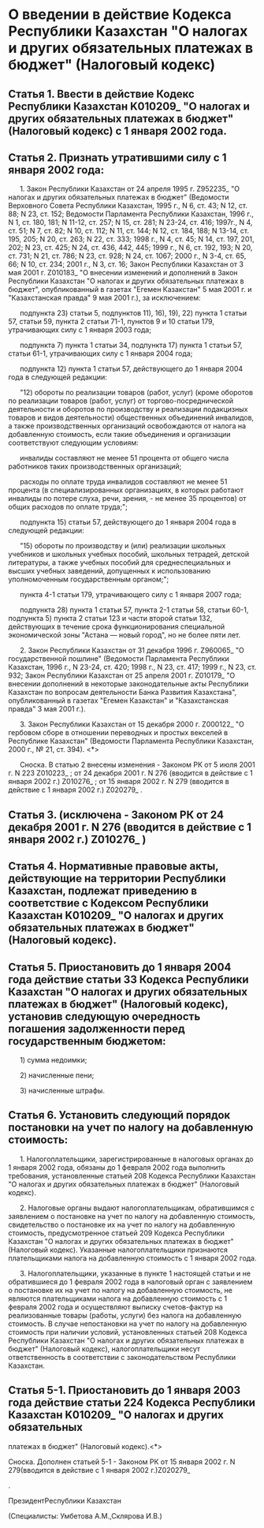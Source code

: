 # О введении в действие Кодекса Республики Казахстан "О налогах и других обязательных платежах в бюджет" (Налоговый кодекс)

## Статья 1. Ввести в действие Кодекс Республики Казахстан K010209_ "О налогах и других обязательных платежах в бюджет" (Налоговый кодекс) с 1 января 2002 года.

## Статья 2. Признать утратившими силу с 1 января 2002 года:

      1. Закон Республики Казахстан от 24 апреля 1995 г. Z952235_ "О налогах и других обязательных платежах в бюджет" (Ведомости Верховного Совета Республики Казахстан, 1995 г., N 6, ст. 43; N 12, ст. 88; N 23, ст. 152; Ведомости Парламента Республики Казахстан, 1996 г., N 1, ст. 180, 181; N 11-12, ст. 257; N 15, ст. 281; N 23-24, ст. 416; 1997г., N 4, ст. 51; N 7, ст. 82; N 10, ст. 112; N 11, ст. 144; N 12, ст. 184, 188; N 13-14, ст. 195, 205; N 20, ст. 263; N 22, ст. 333; 1998 г., N 4, ст. 45; N 14, ст. 197, 201, 202; N 23, ст. 425; N 24, ст. 436, 442, 445; 1999 г., N 6, ст. 192, 193; N 20, ст. 731; N 21, ст. 786; N 23, ст. 928; N 24, ст. 1067; 2000 г., N 3-4, ст. 65, 66; N 10, ст. 234; 2001 г., N 3, ст. 16; Закон Республики Казахстан от 3 мая 2001 г. Z010183_ "О внесении изменений и дополнений в Закон Республики Казахстан "О налогах и других обязательных платежах в бюджет", опубликованный в газетах "Егемен Казакстан" 5 мая 2001 г. и "Казахстанская правда" 9 мая 2001 г.), за исключением:

      подпункта 23) статьи 5, подпунктов 11), 16), 19), 22) пункта 1 статьи 57, статьи 59, пункта 2 статьи 71-1, пунктов 9 и 10 статьи 179, утрачивающих силу с 1 января 2003 года;

      подпункта 7) пункта 1 статьи 34, подпункта 17) пункта 1 статьи 57, статьи 61-1, утрачивающих силу с 1 января 2004 года;

      подпункта 12) пункта 1 статьи 57, действующего до 1 января 2004 года в следующей редакции:

      "12) обороты по реализации товаров (работ, услуг) (кроме оборотов по реализации товаров (работ, услуг) от торгово-посреднической деятельности и оборотов по производству и реализации подакцизных товаров и видов деятельности) общественных объединений инвалидов, а также производственных организаций освобождаются от налога на добавленную стоимость, если такие объединения и организации соответствуют следующим условиям:

      инвалиды составляют не менее 51 процента от общего числа работников таких производственных организаций;

      расходы по оплате труда инвалидов составляют не менее 51 процента (в специализированных организациях, в которых работают инвалиды по потере слуха, речи, зрения, - не менее 35 процентов) от общих расходов по оплате труда;";

      подпункта 15) статьи 57, действующего до 1 января 2004 года в следующей редакции:

      "15) обороты по производству и (или) реализации школьных учебников и школьных учебных пособий, школьных тетрадей, детской литературы, а также учебных пособий для среднеспециальных и высших учебных заведений, допущенных к использованию уполномоченным государственным органом;";

      пункта 4-1 статьи 179, утрачивающего силу с 1 января 2007 года;

      подпункта 28) пункта 1 статьи 57, пункта 2-1 статьи 58, статьи 60-1, подпункта 5) пункта 2 статьи 123 и части второй статьи 132, действующих в течение срока функционирования специальной экономической зоны "Астана — новый город", но не более пяти лет.

      2. Закон Республики Казахстан от 31 декабря 1996 г. Z960065_ "О государственной пошлине" (Ведомости Парламента Республики Казахстан, 1996 г., N 23-24, ст. 420; 1998 г., N 23, ст. 417; 1999 г., N 23, ст. 932; Закон Республики Казахстан от 25 апреля 2001 г. Z010179_ "О внесении дополнений в некоторые законодательные акты Республики Казахстан по вопросам деятельности Банка Развития Казахстана", опубликованный в газетах "Егемен Казакстан" и "Казахстанская правда" 3 мая 2001 г.).

      3. Закон Республики Казахстан от 15 декабря 2000 г. Z000122_ "О гербовом сборе в отношении переводных и простых векселей в Республике Казахстан" (Ведомости Парламента Республики Казахстан, 2000 г., № 21, ст. 394). <*>

      Сноска. В статью 2 внесены изменения - Законом РК от 5 июля 2001 г. N 223 Z010223_ ; от 24 декабря 2001 г. N 276 (вводится в действие с 1 января 2002 г.) Z010276_ ; от 15 января 2002 г. N 279 (вводится в действие с 1 января 2002 г.) Z020279_ .

## Статья 3. (исключена - Законом РК от 24 декабря 2001 г. N 276 (вводится в действие с 1 января 2002 г.) Z010276_ )

## Статья 4. Нормативные правовые акты, действующие на территории Республики Казахстан, подлежат приведению в соответствие с Кодексом Республики Казахстан K010209_ "О налогах и других обязательных платежах в бюджет" (Налоговый кодекс).

## Статья 5. Приостановить до 1 января 2004 года действие статьи 33 Кодекса Республики Казахстан "О налогах и других обязательных платежах в бюджет" (Налоговый кодекс), установив следующую очередность погашения задолженности перед государственным бюджетом:

      1) сумма недоимки;

      2) начисленные пени;

      3) начисленные штрафы.

## Статья 6. Установить следующий порядок постановки на учет по налогу на добавленную стоимость:

      1. Налогоплательщики, зарегистрированные в налоговых органах до 1 января 2002 года, обязаны до 1 февраля 2002 года выполнить требования, установленные статьей 208 Кодекса Республики Казахстан "О налогах и других обязательных платежах в бюджет" (Налоговый кодекс).

      2. Налоговые органы выдают налогоплательщикам, обратившимся с заявлением о постановке на учет по налогу на добавленную стоимость, свидетельство о постановке их на учет по налогу на добавленную стоимость, предусмотренное статьей 209 Кодекса Республики Казахстан "О налогах и других обязательных платежах в бюджет" (Налоговый кодекс). Указанные налогоплательщики признаются плательщиками налога на добавленную стоимость с 1 января 2002 года.

      3. Налогоплательщики, указанные в пункте 1 настоящей статьи и не обратившиеся до 1 февраля 2002 года в налоговый орган с заявлением о постановке их на учет по налогу на добавленную стоимость, не являются плательщиками налога на добавленную стоимость с 1 февраля 2002 года и осуществляют выписку счетов-фактур на реализованные товары (работы, услуги) без налога на добавленную стоимость. В случае непостановки на учет по налогу на добавленную стоимость при наличии условий, установленных статьей 208 Кодекса Республики Казахстан "О налогах и других обязательных платежах в бюджет" (Налоговый кодекс), налогоплательщики несут ответственность в соответствии с законодательством Республики Казахстан.

## Статья 5-1. Приостановить до 1 января 2003 года действие статьи 224 Кодекса Республики Казахстан K010209_ "О налогах и других обязательных

платежах в бюджет" (Налоговый кодекс).<*>

Сноска. Дополнен статьей 5-1 - Законом РК от 15 января 2002 г. N 279(вводится в действие с 1 января 2002 г.)Z020279_

.

ПрезидентРеспублики Казахстан

(Специалисты: Умбетова А.М.,Склярова И.В.)

